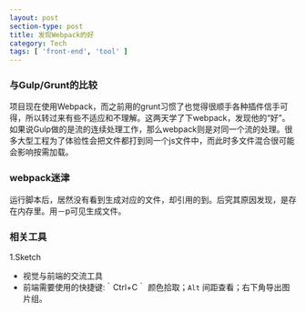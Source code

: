 ```yaml
---
layout: post
section-type: post
title: 发现Webpack的好
category: Tech
tags: [ 'front-end', 'tool' ]
---
```


### 与Gulp/Grunt的比较
项目现在使用Webpack，而之前用的grunt习惯了也觉得很顺手各种插件信手可得，所以转过来有些不适应和不理解。这两天学了下webpack，发现他的“好”。
如果说Gulp做的是流的连续处理工作，那么webpack则是对同一个流的处理。很多大型工程为了体验性会把文件都打到同一个js文件中，而此时多文件混合很可能会影响按需加载。

### webpack迷津
运行脚本后，居然没有看到生成对应的文件，却引用的到。后究其原因发现，是存在内存里。用－p可见生成文件。

### 相关工具
1.Sketch
* 视觉与前端的交流工具
* 前端需要使用的快捷键:｀Ctrl+C｀ 颜色拾取；`Alt` 间距查看；右下角导出图片组。
